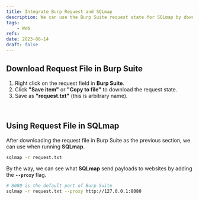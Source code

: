 ```yaml
---
title: Integrate Burp Request and SQLmap
description: We can use the Burp Suite request state for SQLmap by downloading item.
tags:
    - Web
refs:
date: 2023-08-14
draft: false
---
```


## Download Request File in Burp Suite

1. Right click on the request field in **Burp Suite**.
2. Click **"Save item"** or **"Copy to file"** to download the request state.
3. Save as **"request.txt"** (this is arbitrary name).

<br />

## Using Request File in SQLmap

After downloading the request file in Burp Suite as the previous section, we can use when running **SQLmap**.

```sh
sqlmap -r request.txt
```

By the way, we can see what **SQLmap** send payloads to websites by adding the **`--proxy`** flag.

```sh
# 8080 is the default port of Burp Suite
sqlmap -r request.txt --proxy http://127.0.0.1:8080
```